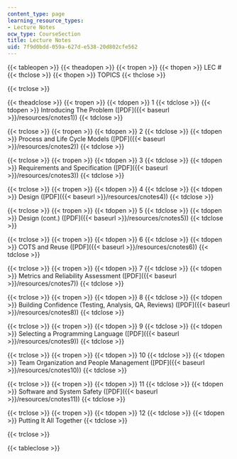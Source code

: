 ```yaml
---
content_type: page
learning_resource_types:
- Lecture Notes
ocw_type: CourseSection
title: Lecture Notes
uid: 7f9d0bdd-059a-627d-e538-20d802cfe562
---
```


{{< tableopen >}}
{{< theadopen >}}
{{< tropen >}}
{{< thopen >}}
LEC #
{{< thclose >}}
{{< thopen >}}
TOPICS
{{< thclose >}}

{{< trclose >}}

{{< theadclose >}}
{{< tropen >}}
{{< tdopen >}}
1
{{< tdclose >}}
{{< tdopen >}}
Introducing The Problem ([PDF]({{< baseurl >}}/resources/cnotes1))
{{< tdclose >}}

{{< trclose >}}
{{< tropen >}}
{{< tdopen >}}
2
{{< tdclose >}}
{{< tdopen >}}
Process and Life Cycle Models ([PDF]({{< baseurl >}}/resources/cnotes2))
{{< tdclose >}}

{{< trclose >}}
{{< tropen >}}
{{< tdopen >}}
3
{{< tdclose >}}
{{< tdopen >}}
Requirements and Specification ([PDF]({{< baseurl >}}/resources/cnotes3))
{{< tdclose >}}

{{< trclose >}}
{{< tropen >}}
{{< tdopen >}}
4
{{< tdclose >}}
{{< tdopen >}}
Design ([PDF]({{< baseurl >}}/resources/cnotes4))
{{< tdclose >}}

{{< trclose >}}
{{< tropen >}}
{{< tdopen >}}
5
{{< tdclose >}}
{{< tdopen >}}
Design (cont.) ([PDF]({{< baseurl >}}/resources/cnotes5))
{{< tdclose >}}

{{< trclose >}}
{{< tropen >}}
{{< tdopen >}}
6
{{< tdclose >}}
{{< tdopen >}}
COTS and Reuse ([PDF]({{< baseurl >}}/resources/cnotes6))
{{< tdclose >}}

{{< trclose >}}
{{< tropen >}}
{{< tdopen >}}
7
{{< tdclose >}}
{{< tdopen >}}
Metrics and Reliability Assessment ([PDF]({{< baseurl >}}/resources/cnotes7))
{{< tdclose >}}

{{< trclose >}}
{{< tropen >}}
{{< tdopen >}}
8
{{< tdclose >}}
{{< tdopen >}}
Building Confidence (Testing, Analysis, QA, Reviews) ([PDF]({{< baseurl >}}/resources/cnotes8))
{{< tdclose >}}

{{< trclose >}}
{{< tropen >}}
{{< tdopen >}}
9
{{< tdclose >}}
{{< tdopen >}}
Selecting a Programming Language ([PDF]({{< baseurl >}}/resources/cnotes9))
{{< tdclose >}}

{{< trclose >}}
{{< tropen >}}
{{< tdopen >}}
10
{{< tdclose >}}
{{< tdopen >}}
Team Organization and People Management ([PDF]({{< baseurl >}}/resources/cnotes10))
{{< tdclose >}}

{{< trclose >}}
{{< tropen >}}
{{< tdopen >}}
11
{{< tdclose >}}
{{< tdopen >}}
Software and System Safety ([PDF]({{< baseurl >}}/resources/cnotes11))
{{< tdclose >}}

{{< trclose >}}
{{< tropen >}}
{{< tdopen >}}
12
{{< tdclose >}}
{{< tdopen >}}
Putting It All Together
{{< tdclose >}}

{{< trclose >}}

{{< tableclose >}}